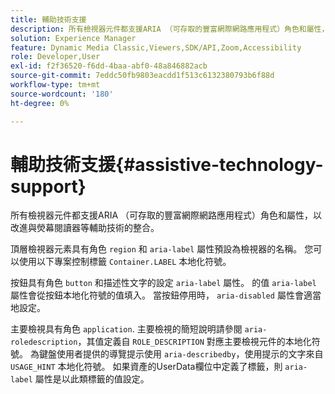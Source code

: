 ```yaml
---
title: 輔助技術支援
description: 所有檢視器元件都支援ARIA （可存取的豐富網際網路應用程式）角色和屬性，以改進與熒幕閱讀器等輔助技術的整合。
solution: Experience Manager
feature: Dynamic Media Classic,Viewers,SDK/API,Zoom,Accessibility
role: Developer,User
exl-id: f2f36520-f6dd-4baa-abf0-48a846882acb
source-git-commit: 7eddc50fb9803eacdd1f513c6132380793b6f88d
workflow-type: tm+mt
source-wordcount: '180'
ht-degree: 0%

---
```


# 輔助技術支援{#assistive-technology-support}

所有檢視器元件都支援ARIA （可存取的豐富網際網路應用程式）角色和屬性，以改進與熒幕閱讀器等輔助技術的整合。

頂層檢視器元素具有角色 `region` 和 `aria-label` 屬性預設為檢視器的名稱。 您可以使用以下專案控制標籤 `Container.LABEL` 本地化符號。

按鈕具有角色 `button` 和描述性文字的設定 `aria-label` 屬性。 的值 `aria-label` 屬性會從按鈕本地化符號的值填入。 當按鈕停用時， `aria-disabled` 屬性會適當地設定。

主要檢視具有角色 `application`. 主要檢視的簡短說明請參閱 `aria-roledescription`，其值定義自 `ROLE_DESCRIPTION` 對應主要檢視元件的本地化符號。 為鍵盤使用者提供的導覽提示使用 `aria-describedby`，使用提示的文字來自 `USAGE_HINT` 本地化符號。 如果資產的UserData欄位中定義了標籤，則 `aria-label` 屬性是以此類標籤的值設定。
